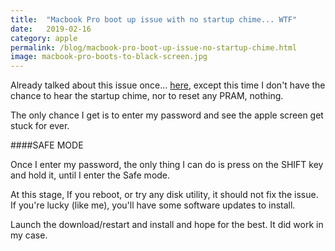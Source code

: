 ```yaml
---
title:  "Macbook Pro boot up issue with no startup chime... WTF"
date:   2019-02-16
category: apple
permalink: /blog/macbook-pro-boot-up-issue-no-startup-chime.html
image: macbook-pro-boots-to-black-screen.jpg
---
```

Already talked about this issue once... <a href="http://flopreynat.com/blog/macbook-pro-boots-to-black-screen.html" target="_blank">here</a>, except this time I don't have the chance to hear the startup chime, nor to reset any PRAM, nothing.

The only chance I get is to enter my password and see the apple screen get stuck for ever.

####SAFE MODE

Once I enter my password, the only thing I can do is press on the SHIFT key and hold it, until I enter the Safe mode.

At this stage, If you reboot, or try any disk utility, it should not fix the issue.
If you're lucky (like me), you'll have some software updates to install.

Launch the download/restart and install and hope for the best.
It did work in my case.